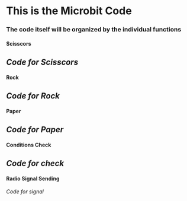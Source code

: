 # This is the Microbit Code
### The code itself will be organized by the individual functions
#### Scisscors
*Code for Scisscors*
- 
#### Rock
*Code for Rock*
-
#### Paper
*Code for Paper*
-
#### Conditions Check
*Code for check*
-
#### Radio Signal Sending
*Code for signal*
